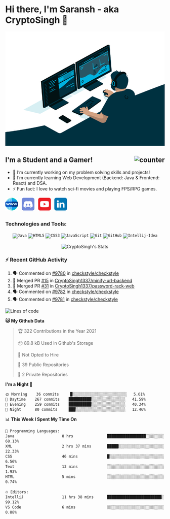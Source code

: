# Hi there, I'm Saransh - aka CryptoSingh 👋

<div align="center">
<img src="https://github.com/CryptoSingh1337/CryptoSingh1337/blob/master/icons/code.gif" height="360px" width="640px" alt="gif"/>
</div>

## I'm a Student and a Gamer!<img src="https://komarev.com/ghpvc/?username=cryptosingh1337" alt="counter" align="right"/>

- 🔭 I’m currently working on my problem solving skills and projects!
- 🌱 I’m currently learning Web Development (Backend: Java & Frontend: React) and DSA.
- ⚡ Fun fact: I love to watch sci-fi movies and playing FPS/RPG games.

<a href="https://cryptosingh1337.github.io/" target="_blank"><img alt="website" height="40px" width="40px" src="./icons/world-wide-web.svg"/></a>&nbsp;&nbsp;
<a href="https://discord.gg/6efHuzv" target="_blank"><img alt="discord" height="40px" width="40px" src="https://raw.githubusercontent.com/edent/SuperTinyIcons/master/images/svg/discord.svg"/></a>&nbsp;&nbsp;
<a href="https://www.youtube.com/cryptosingh" target="_blank"><img alt="youtube" height="40px" width="40px" src="https://raw.githubusercontent.com/edent/SuperTinyIcons/master/images/svg/youtube.svg"/></a>&nbsp;&nbsp;
<a href="https://www.linkedin.com/in/saransh-kumar-2k19/" target="_blank"><img alt="linkedin" height="40px" width="40px" src="https://raw.githubusercontent.com/edent/SuperTinyIcons/master/images/svg/linkedin.svg"/></a>

##

### Technologies and Tools:

<div align="center">
<code><img alt="Java" height="40px" width="40px" src="https://raw.githubusercontent.com/tomchen/stack-icons/master/logos/java.svg" title="Java"/></code>
<code><img alt="HTML5" height="40px" width="40px" src="https://raw.githubusercontent.com/tomchen/stack-icons/master/logos/html-5.svg" title="HTML5"/></code>
<code><img alt="CSS3" height="40px" width="40px" src="https://raw.githubusercontent.com/tomchen/stack-icons/master/logos/css-3.svg" title="CSS3"/></code>
<code><img alt="JavaScript" height="40px" width="40px" src="https://raw.githubusercontent.com/tomchen/stack-icons/master/logos/bootstrap.svg" title="Bootstrap"/></code>
<code><img alt="Git" height="40px" width="40px" src="https://raw.githubusercontent.com/tomchen/stack-icons/master/logos/git-icon.svg" title="Git"/></code>
<code><img alt="GitHub" height="40px" width="40px" src="https://raw.githubusercontent.com/tomchen/stack-icons/master/logos/github-icon.svg" 
title="GitHub"/></code>
<code><img alt="Intellij-Idea" height="40px" width="40px" src="https://raw.githubusercontent.com/tomchen/stack-icons/master/logos/intellij-idea.svg" title="Intellij-IDEA"/></code>
</div>
<br>
<div align="center">
<img  alt="CryptoSingh's Stats" src="https://github-readme-stats-cryptosingh1337.vercel.app/api?username=CryptoSingh1337&show_icons=true&bg_color=FFFFFF&title_color=003140&icon_color=003140&text_color=0486AA" title="Stats"/>
</div>

### ⚡ Recent GitHub Activity

<!--START_SECTION:activity-->

1. 🗣 Commented on [#9780](https://github.com/checkstyle/checkstyle/issues/9780) in [checkstyle/checkstyle](https://github.com/checkstyle/checkstyle)
2. 🎉 Merged PR [#15](https://github.com/CryptoSingh1337/minify-url-backend/pull/15) in [CryptoSingh1337/minify-url-backend](https://github.com/CryptoSingh1337/minify-url-backend)
3. 🎉 Merged PR [#31](https://github.com/CryptoSingh1337/password-rack-web/pull/31) in [CryptoSingh1337/password-rack-web](https://github.com/CryptoSingh1337/password-rack-web)
4. 🗣 Commented on [#9782](https://github.com/checkstyle/checkstyle/issues/9782) in [checkstyle/checkstyle](https://github.com/checkstyle/checkstyle)
5. 🗣 Commented on [#9781](https://github.com/checkstyle/checkstyle/issues/9781) in [checkstyle/checkstyle](https://github.com/checkstyle/checkstyle)
<!--END_SECTION:activity-->

<!--START_SECTION:waka-->
![Lines of code](https://img.shields.io/badge/From%20Hello%20World%20I%27ve%20Written-321278%20lines%20of%20code-blue)

**🐱 My Github Data** 

> 🏆 322 Contributions in the Year 2021
 > 
> 📦 89.8 kB Used in Github's Storage 
 > 
> 🚫 Not Opted to Hire
 > 
> 📜 39 Public Repositories 
 > 
> 🔑 2 Private Repositories  
 > 
**I'm a Night 🦉** 

```text
🌞 Morning    36 commits     █░░░░░░░░░░░░░░░░░░░░░░░░   5.61% 
🌆 Daytime    267 commits    ██████████░░░░░░░░░░░░░░░   41.59% 
🌃 Evening    259 commits    ██████████░░░░░░░░░░░░░░░   40.34% 
🌙 Night      80 commits     ███░░░░░░░░░░░░░░░░░░░░░░   12.46%

```


📊 **This Week I Spent My Time On** 

```text
💬 Programming Languages: 
Java                     8 hrs               █████████████████░░░░░░░░   68.13% 
XML                      2 hrs 37 mins       █████░░░░░░░░░░░░░░░░░░░░   22.33% 
CSS                      46 mins             █░░░░░░░░░░░░░░░░░░░░░░░░   6.56% 
Text                     13 mins             ░░░░░░░░░░░░░░░░░░░░░░░░░   1.93% 
HTML                     5 mins              ░░░░░░░░░░░░░░░░░░░░░░░░░   0.74%

🔥 Editors: 
IntelliJ                 11 hrs 38 mins      ████████████████████████░   99.12% 
VS Code                  6 mins              ░░░░░░░░░░░░░░░░░░░░░░░░░   0.88%

```


<!--END_SECTION:waka-->
